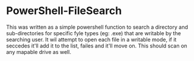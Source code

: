 # PowerShell-FileSearch
This was written as a simple powershell function to search a directory and sub-directories for specific fyle types (eg: .exe) that are writable by the searching user. It wil attempt to open each file in a writable mode, if it seccedes it'll add it to the list, failes and it'll move on. This should scan on any mapable drive as well.
